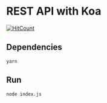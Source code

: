 # REST API with Koa

  [![HitCount](http://hits.dwyl.com/saulr7/koa-api.svg?style=flat-square)](http://hits.dwyl.com/saulr7/koa-api)

## Dependencies

`yarn`

## Run

`node index.js`
